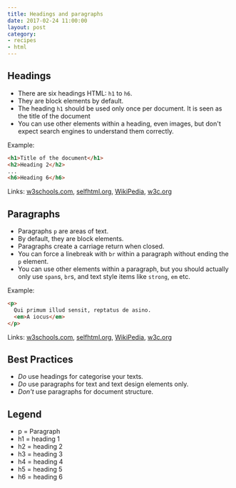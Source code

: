```yaml
---
title: Headings and paragraphs
date: 2017-02-24 11:00:00
layout: post
category:
- recipes
- html
---
```




## Headings

* There are six headings HTML: `h1` to `h6`.
* They are block elements by default.
* The heading `h1` should be used only once per document.
  It is seen as the title of the document
* You can use other elements within a heading, even images,
  but don't expect search engines to understand them correctly.

Example:
``` html
<h1>Title of the document</h1>
<h2>Heading 2</h2>
...
<h6>Heading 6</h6>
```

Links:
[w3schools.com](http://www.w3schools.com/tags/tag_hn.asp),
[selfhtml.org](https://wiki.selfhtml.org/wiki/H1),
[WikiPedia](https://en.wikipedia.org/wiki/HTML_element#h1_tag),
[w3c.org](https://www.w3.org/TR/html5/sections.html#the-h1,-h2,-h3,-h4,-h5,-and-h6-elements)

## Paragraphs

* Paragraphs `p` are areas of text.
* By default, they are block elements.
* Paragraphs create a carriage return when closed.
* You can force a linebreak with `br` within a paragraph
  without ending the `p` element.
* You can use other elements within a paragraph, but you
  should actually only use `span`s, `br`s, and text
  style items like `strong`, `em` etc.
  
Example:
``` html
<p>
  Qui primum illud sensit, reptatus de asino.
  <em>A iocus</em>
</p>
```

Links:
[w3schools.com](http://www.w3schools.com/tags/tag_p.asp),
[selfhtml.org](https://wiki.selfhtml.org/wiki/P),
[WikiPedia](https://en.wikipedia.org/wiki/HTML_element#p_tag),
[w3c.org](https://www.w3.org/TR/html5/grouping-content.html#the-p-element)

## Best Practices

* _Do_ use headings for categorise your texts.
* _Do_ use paragraphs for text and text design elements only.
* _Don't_ use paragraphs for document structure.

## Legend

* p = Paragraph
* h1 = heading 1 
* h2 = heading 2 
* h3 = heading 3 
* h4 = heading 4 
* h5 = heading 5 
* h6 = heading 6 